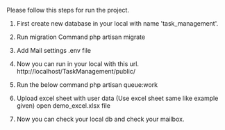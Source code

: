 Please follow this steps for run the project.

1.  First create new database in your local with name 'task_management'.

2.  Run migration Command
    php artisan migrate

3.  Add Mail settings .env file
    
4.  Now you can run in your local with this url.
    http://localhost/TaskManagement/public/

5.  Run the below command
    php artisan queue:work

6.  Upload excel sheet with user data (Use excel sheet same like example given)
    open demo_excel.xlsx file

7.  Now you can check your local db and check your mailbox.

    
